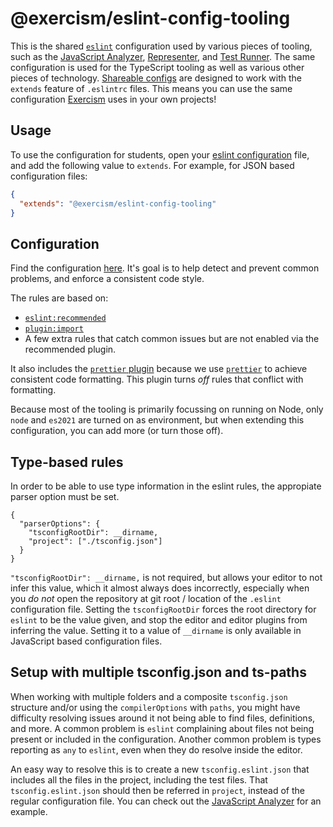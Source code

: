 # @exercism/eslint-config-tooling

This is the shared [`eslint`][web-eslint] configuration used by various pieces of tooling, such as the [JavaScript Analyzer][git-javascript-analyzer], [Representer][git-javascript-representer], and [Test Runner][git-javascript-test-runner].
The same configuration is used for the TypeScript tooling as well as various other pieces of technology.
[Shareable configs][web-shareable-configs] are designed to work with the `extends` feature of `.eslintrc` files.
This means you can use the same configuration [Exercism][web-exercism] uses in your own projects!

## Usage

To use the configuration for students, open your [eslint configuration][web-eslint-configuration] file, and add the following value to `extends`. For example, for JSON based configuration files:

```json
{
  "extends": "@exercism/eslint-config-tooling"
}
```

## Configuration

Find the configuration [here](index.js).
It's goal is to help detect and prevent common problems, and enforce a consistent code style.

The rules are based on:

- [`eslint:recommended`][web-eslint-recommended]
- [`plugin:import`][git-eslint-plugin-import]
- A few extra rules that catch common issues but are not enabled via the recommended plugin.

It also includes the [`prettier` plugin][git-eslint-plugin-prettier] because we use [`prettier`][web-prettier] to achieve consistent code formatting.
This plugin turns _off_ rules that conflict with formatting.

Because most of the tooling is primarily focussing on running on Node, only `node` and `es2021` are turned on as environment, but when extending this configuration, you can add more (or turn those off).

## Type-based rules

In order to be able to use type information in the eslint rules, the appropiate parser option must be set.

```
{
  "parserOptions": {
    "tsconfigRootDir": __dirname,
    "project": ["./tsconfig.json"]
  }
}
```

`"tsconfigRootDir": __dirname,` is not required, but allows your editor to not infer this value, which it almost always does incorrectly, especially when you *do not* open the repository at git root / location of the `.eslint` configuration file. Setting the `tsconfigRootDir` forces the root directory for `eslint` to be the value given, and stop the editor and editor plugins from inferring the value. Setting it to a value of `__dirname` is only available in JavaScript based configuration files.

## Setup with multiple tsconfig.json and ts-paths

When working with multiple folders and a composite `tsconfig.json` structure and/or using the `compilerOptions` with `paths`, you might have difficulty resolving issues around it not being able to find files, definitions, and more.
A common problem is `eslint` complaining about files not being present or included in the configuration.
Another common problem is types reporting as `any` to `eslint`, even when they do resolve inside the editor.

An easy way to resolve this is to create a new `tsconfig.eslint.json` that includes all the files in the project, including the test files.
That `tsconfig.eslint.json` should then be referred in `project`, instead of the regular configuration file.
You can check out the [JavaScript Analyzer][git-javascript-analyzer] for an example.

[git-eslint-plugin-import]: https://github.com/benmosher/eslint-plugin-import
[git-eslint-plugin-prettier]: https://github.com/prettier/eslint-config-prettier
[git-javascript]: https://github.com/exercism/javascript
[git-javascript-analyzer]: https://github.com/exercism/javascript-analyzer
[git-javascript-representer]: https://github.com/exercism/javascript-representer
[git-javascript-test-runner]: https://github.com/exercism/javascript-test-runner
[web-eslint]: https://eslint.org
[web-eslint-configuration]: https://eslint.org/docs/user-guide/configuring/
[web-eslint-recommended]: https://eslint.org/docs/rules/
[web-exercism]: https://exercism.io
[web-prettier]: https://prettier.io
[web-shareable-configs]: https://eslint.org/docs/developer-guide/shareable-configs
